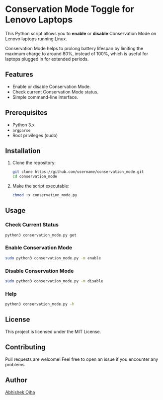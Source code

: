 # Conservation Mode Toggle for Lenovo Laptops

This Python script allows you to **enable** or **disable** Conservation Mode on Lenovo laptops running Linux.

Conservation Mode helps to prolong battery lifespan by limiting the maximum charge to around 80%, instead of 100%, which is useful for laptops plugged in for extended periods.

## Features
- Enable or disable Conservation Mode.
- Check current Conservation Mode status.
- Simple command-line interface.

## Prerequisites
- Python 3.x
- `argparse`
- Root privileges (sudo)

## Installation
1. Clone the repository:
   ```bash
   git clone https://github.com/username/conservation_mode.git
   cd conservation_mode
   ```

2. Make the script executable:
   ```bash
   chmod +x conservation_mode.py
   ```

## Usage
### Check Current Status
```bash
python3 conservation_mode.py get
```

### Enable Conservation Mode
```bash
sudo python3 conservation_mode.py -m enable
```

### Disable Conservation Mode
```bash
sudo python3 conservation_mode.py -m disable
```

### Help
```bash
python3 conservation_mode.py -h
```

## License
This project is licensed under the MIT License.

## Contributing
Pull requests are welcome! Feel free to open an issue if you encounter any problems.

## Author
[Abhishek Ojha](https://abhishekojha.com.np)

